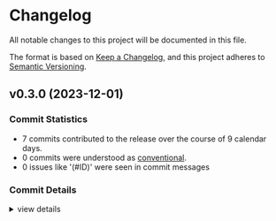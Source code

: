 # Changelog

All notable changes to this project will be documented in this file.

The format is based on [Keep a Changelog](https://keepachangelog.com/en/1.0.0/),
and this project adheres to [Semantic Versioning](https://semver.org/spec/v2.0.0.html).

## v0.3.0 (2023-12-01)

### Commit Statistics

<csr-read-only-do-not-edit/>

 - 7 commits contributed to the release over the course of 9 calendar days.
 - 0 commits were understood as [conventional](https://www.conventionalcommits.org).
 - 0 issues like '(#ID)' were seen in commit messages

### Commit Details

<csr-read-only-do-not-edit/>

<details><summary>view details</summary>

 * **Uncategorized**
    - Add tracing, change some converters. ([`8b2e292`](https://github.com/LegNeato/pullup/commit/8b2e2921fc3a5cf1a3d2ce7a46ddd3867f75479a))
    - Add markers to distinguish mdbook configuration from content. ([`2c724c9`](https://github.com/LegNeato/pullup/commit/2c724c9f35876a7a80195a0711ecd7160b6b997d))
    - Bump versions. ([`3ceaa03`](https://github.com/LegNeato/pullup/commit/3ceaa03661aae8f890d62e3ac90fd4c1e8e55b56))
    - Clippy. ([`a10d5eb`](https://github.com/LegNeato/pullup/commit/a10d5eb9e448099ec1d5c5c74435b59a2b454b57))
    - Add mdbook parser and make docs consistent. ([`91b4f88`](https://github.com/LegNeato/pullup/commit/91b4f88596430ffd2560a216e40080f89a38697c))
    - Improve docs for mdbook. ([`e7c099a`](https://github.com/LegNeato/pullup/commit/e7c099a2fae0befbad7b9e3c84eb67814c287015))
    - Bring in other crates. ([`1ab5157`](https://github.com/LegNeato/pullup/commit/1ab51574957a2a7c1643145f13c0e13322755861))
</details>

